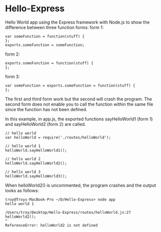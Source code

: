 Hello-Express
=============

Hello World app using the Express framework with Node.js to show the difference between three function forms: 
form 1:

```
var someFunction = function(stuff) {
};
exports.someFunction = someFunction;
```

form 2:

```
exports.someFunction = function(stuff) {
};
```

form 3:

```
var someFunction = exports.someFunction = function(stuff) {
};
```

The first and third form work but the second will crash the program. The second form does not enable you to call the function within the same file since the function has not been defined.

In this example, in app.js, the exported functions sayHelloWorld1 (form 1) and sayHelloWorld2 (form 2) are called.

```
// hello world
var helloWorld = require('./routes/helloWorld');

// hello world 1
helloWorld.sayHelloWorld1();

// hello world 2
helloWorld.sayHelloWorld2();

// hello world 3
helloWorld.sayHelloWorld3();
```

When helloWorld2() is uncommented, the program crashes and the output looks as follows:

```
troy@Troys-MacBook-Pro ~/D/Hello-Express> node app
hello world 1

/Users/troy/Desktop/Hello-Express/routes/helloWorld.js:27
helloWorld2();
^
ReferenceError: helloWorld2 is not defined
```
